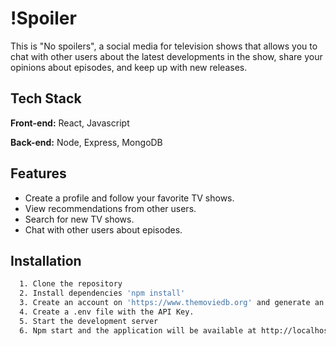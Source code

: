 
# !Spoiler

This is "No spoilers", a social media for television shows that allows you to chat with other users about the latest developments in the show, share your opinions about episodes, and keep up with new releases.


## Tech Stack

**Front-end:** React, Javascript

**Back-end:** Node, Express, MongoDB


## Features

- Create a profile and follow your favorite TV shows.
- View recommendations from other users.
- Search for new TV shows.
- Chat with other users about episodes.


## Installation




```bash
  1. Clone the repository
  2. Install dependencies 'npm install'
  3. Create an account on 'https://www.themoviedb.org' and generate an API key
  4. Create a .env file with the API Key.
  5. Start the development server
  6. Npm start and the application will be available at http://localhost:3000
```
    
